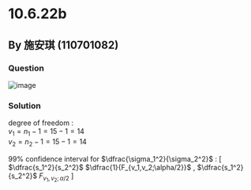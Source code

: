 # 10.6.22b

## By 施安琪 (110701082)

### Question
![image](https://github.com/HWTeng-Course/202402-Statistics/assets/162141633/f2366ba8-123a-4ab3-a1fb-a6fd7a92d6ec)

### Solution
degree of freedom :\
$v_1 = n_1 - 1 = 15 -1 = 14$\
$v_2 = n_2 - 1 = 15 -1 = 14$

99% confidence interval for $\dfrac{\sigma_1^2}{\sigma_2^2}$ :
[ $\dfrac{s_1^2}{s_2^2}$ $\dfrac{1}{F_{v_1,v_2;\alpha/2}}$ , $\dfrac{s_1^2}{s_2^2}$ $F_{v_1,v_2;\alpha/2}$ ]

